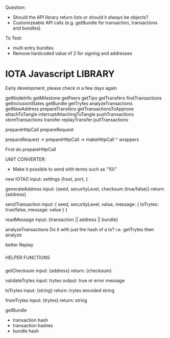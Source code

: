 Question:
  - Should the API library return lists or should it always be objects?
  - Customizeable API calls (e.g. getBundle for transaction, transactions and bundles)

To Test:
  - multi entry bundles
  - Remove hardcoded value of 2 for signing and addresses 






# IOTA Javascript LIBRARY

Early development, please check in a few days again


getNodeInfo
getMilestone
getPeers
getTips
getTransfers
findTransactions
getInclusionStates
getBundle
getTrytes
analyzeTransactions
getNewAddress
prepareTransfers
getTransactionsToApprove
attachToTangle
interruptAttachingToTangle
pushTransactions
storeTransactions
transfer
replayTransfer
pullTransactions


prepareHttpCall
prepareRequest


prepareRequest -> prepareHttpCall -> makeHttpCall
^
wrappers

First do prepareHttpCall


UNIT CONVERTER:
  - Make it possible to send with terms such as "1Gi"



new IOTA()
  input: settings {host, port, }

generateAddress
  input: {seed, securityLevel, checksum (true/false)}
  return: {address}

sendTransaction
  input: {
    seed,
    securityLevel,
    value,
    message: {
      toTrytes: true/false,
      message: value
    }
  }

readMessage
  input: {transaction || address || bundle}

analyzeTransactions
  Do it with just the hash of a tx? i.e. getTrytes then analyze

better Replay

#####

HELPER FUNCTIONS

#####

getChecksum
  input: {address}
  return: {checksum}

validateTrytes
  input: trytes
  output: true or error message

toTrytes
  input: {string}
  return: trytes encoded string

fromTrytes
  input: {trytes}
  return: string

getBundle
  - transaction hash
  - transaction hashes
  - bundle hash

